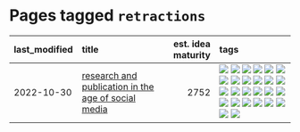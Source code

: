 # Pages tagged `retractions`

|last_modified|title|est. idea maturity|tags
|:---|:---|---:|:---|
|2022-10-30|[research and publication in the age of social media](../research-and-social.md)|2752|[![](https://img.shields.io/badge/tag-arxiv-3b18a)](../tags/arxiv.md) [![](https://img.shields.io/badge/tag-citation-957448)](../tags/citation.md) [![](https://img.shields.io/badge/tag-corrections-936135)](../tags/corrections.md) [![](https://img.shields.io/badge/tag-credit-deeba9)](../tags/credit.md) [![](https://img.shields.io/badge/tag-curation-c456a9)](../tags/curation.md) [![](https://img.shields.io/badge/tag-discoverability-d7de4b)](../tags/discoverability.md) [![](https://img.shields.io/badge/tag-discussion-92ab1c)](../tags/discussion.md) [![](https://img.shields.io/badge/tag-feed-e54ba1)](../tags/feed.md) [![](https://img.shields.io/badge/tag-git-49fd1a)](../tags/git.md) [![](https://img.shields.io/badge/tag-git-49fd1a)](../tags/git.md) [![](https://img.shields.io/badge/tag-historyofscience-426a5f)](../tags/historyofscience.md) [![](https://img.shields.io/badge/tag-mastodon-e3b2c7)](../tags/mastodon.md) [![](https://img.shields.io/badge/tag-openreview-dafbc7)](../tags/openreview.md) [![](https://img.shields.io/badge/tag-paperswithcode-7064e0)](../tags/paperswithcode.md) [![](https://img.shields.io/badge/tag-platform-6819c6)](../tags/platform.md) [![](https://img.shields.io/badge/tag-publication-d5f6c6)](../tags/publication.md) [![](https://img.shields.io/badge/tag-reproducibility-11772b)](../tags/reproducibility.md) [![](https://img.shields.io/badge/tag-research-5fba1d)](../tags/research.md) [![](https://img.shields.io/badge/tag-retractions-587798)](../tags/retractions.md) [![](https://img.shields.io/badge/tag-search-2c91b4)](../tags/search.md) [![](https://img.shields.io/badge/tag-socialmedia-d2ea1b)](../tags/socialmedia.md) [![](https://img.shields.io/badge/tag-stackoverflow-dce8fa)](../tags/stackoverflow.md) [![](https://img.shields.io/badge/tag-subscription-82f36e)](../tags/subscription.md) [![](https://img.shields.io/badge/tag-transparency-f14da)](../tags/transparency.md) [![](https://img.shields.io/badge/tag-twitter-ac8815)](../tags/twitter.md) [![](https://img.shields.io/badge/tag-validation-161a53)](../tags/validation.md)|